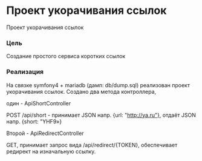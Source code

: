 # Проект укорачивания ссылок

Проект укорачивания ссылок

### Цель

Создание простого сервиса коротких ссылок

### Реализация

На связке symfony4 + mariadb (дамп: db/dump.sql) реализован проект укорачивания ссылок. 
Создано два метода контроллера, 

один - ApiShortController

POST /api/short - принимает JSON напр. {url: "http://ya.ru"}, отдаёт JSON напр. {short: "YHF9»}

Второй - ApiRedirectController

GET, принимает запрос вида /api/redirect/{TOKEN}, обеспечивает редирект на изначальную ссылку.
````


